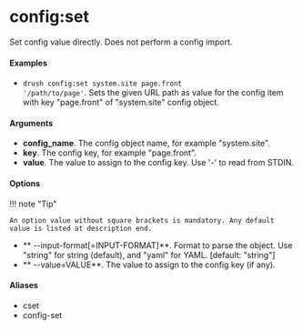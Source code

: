 # config:set

Set config value directly. Does not perform a config import.

#### Examples

- <code>drush config:set system.site page.front '/path/to/page'</code>. Sets the given URL path as value for the config item with key "page.front" of "system.site" config object.

#### Arguments

- **config_name**. The config object name, for example "system.site".
- **key**. The config key, for example "page.front".
- **value**. The value to assign to the config key. Use '-' to read from STDIN.

#### Options

!!! note "Tip"

    An option value without square brackets is mandatory. Any default value is listed at description end.

- ** --input-format[=INPUT-FORMAT]**. Format to parse the object. Use "string" for string (default), and "yaml" for YAML. [default: "string"]
- ** --value=VALUE**. The value to assign to the config key (if any).

#### Aliases

- cset
- config-set

